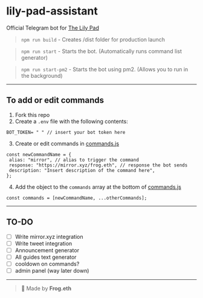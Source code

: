 # lily-pad-assistant

Official Telegram bot for [The Lily Pad](https://t.me/lilypadcrypto)

> `npm run build` - Creates /dist folder for production launch

> `npm run start` - Starts the bot. (Automatically runs command list generator)

> `npm run start-pm2` - Starts the bot using pm2. (Allows you to run in the background)

---

## To add or edit commands

1. Fork this repo
2. Create a `.env` file with the following contents:

```
BOT_TOKEN= " " // insert your bot token here
```

3. Create or edit commands in [commands.js](/src/bot/commands/commands.js)

```
const newCommandName = {
 alias: "mirror", // alias to trigger the command
 response: "https://mirror.xyz/frog.eth", // response the bot sends
 description: "Insert description of the command here",
};
```

4. Add the object to the `commands` array at the bottom of [commands.js](/bot/commands/commands.js)

```
const commands = [newCommandName, ...otherCommands];
```

---

## TO-DO

- [ ] Write mirror.xyz integration
- [ ] Write tweet integration
- [ ] Announcement generator
- [ ] All guides text generator
- [ ] cooldown on commands?
- [ ] admin panel (way later down)

---

> 🐸 Made by **Frog.eth**
